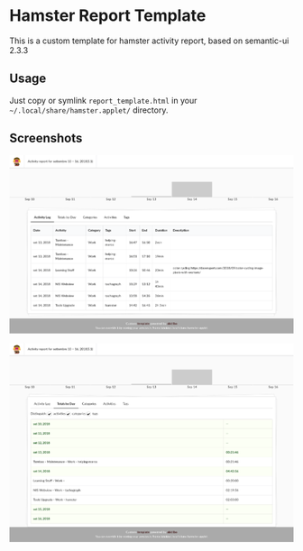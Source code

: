 # Hamster Report Template

This is a custom template for hamster activity report, based on semantic-ui 2.3.3

## Usage

Just copy or symlink `report_template.html` in your `~/.local/share/hamster.applet/` directory.

## Screenshots

![Screenshot](screenshot1.png)

![Screenshot](screenshot2.png)


